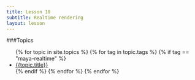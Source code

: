 ```yaml
---
title: Lesson 10
subtitle: Realtime rendering
layout: lesson
---
```


###Topics
<ul>
 {% for topic in site.topics %}
   {% for tag in topic.tags %}
       {% if tag == "maya-realtime" %}
           <li><a href="{{ topic.url | prepend: site.baseurl }}">{{topic.title}}</a></li>
        {% endif %}
   {% endfor %}
 {% endfor %}
</ul>